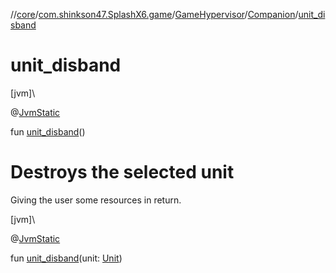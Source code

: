 //[core](../../../../index.md)/[com.shinkson47.SplashX6.game](../../index.md)/[GameHypervisor](../index.md)/[Companion](index.md)/[unit_disband](unit_disband.md)

# unit_disband

[jvm]\

@[JvmStatic](https://kotlinlang.org/api/latest/jvm/stdlib/kotlin.jvm/-jvm-static/index.html)

fun [unit_disband](unit_disband.md)()

# Destroys the selected unit

Giving the user some resources in return.

[jvm]\

@[JvmStatic](https://kotlinlang.org/api/latest/jvm/stdlib/kotlin.jvm/-jvm-static/index.html)

fun [unit_disband](unit_disband.md)(unit: [Unit](../../../com.shinkson47.SplashX6.game.units/-unit/index.md))
